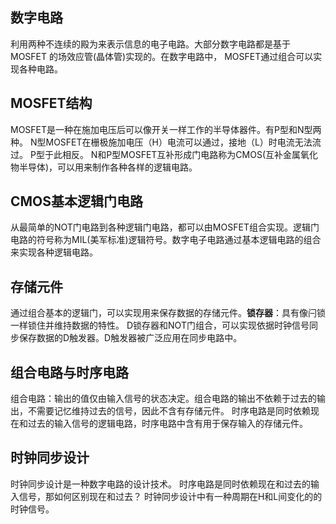 
## 数字电路
 利用两种不连续的殿为来表示信息的电子电路。大部分数字电路都是基于MOSFET
的场效应管(晶体管)实现的。在数字电路中， MOSFET通过组合可以实现各种电路。

## MOSFET结构
MOSFET是一种在施加电压后可以像开关一样工作的半导体器件。有P型和N型两种。
N型MOSFET在栅极施加电压（H）电流可以通过，接地（L）时电流无法流过。
P型于此相反。 N和P型MOSFET互补形成门电路称为CMOS(互补金属氧化物半导体)，可以用来制作各种各样的逻辑电路。

## CMOS基本逻辑门电路
从最简单的NOT门电路到各种逻辑门电路，都可以由MOSFET组合实现。逻辑门电路的符号称为MIL(美军标准)逻辑符号。数字电子电路通过基本逻辑电路的组合来实现各种逻辑电路。

## 存储元件
通过组合基本的逻辑门，可以实现用来保存数据的存储元件。**锁存器**：具有像闩锁一样锁住并维持数据的特性。
D锁存器和NOT门组合，可以实现依据时钟信号同步保存数据的D触发器。D触发器被广泛应用在同步电路中。

## 组合电路与时序电路
组合电路：输出的值仅由输入信号的状态决定。组合电路的输出不依赖于过去的输出，不需要记忆维持过去的信号，因此不含有存储元件。
时序电路是同时依赖现在和过去的输入信号的逻辑电路，时序电路中含有用于保存输入的存储元件。

## 时钟同步设计
时钟同步设计是一种数字电路的设计技术。
时序电路是同时依赖现在和过去的输入信号，那如何区别现在和过去？
时钟同步设计中有一种周期在H和L间变化的的时钟信号。

